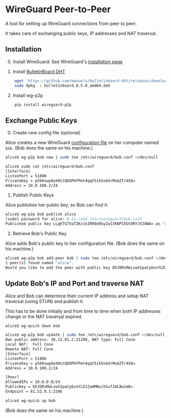 WireGuard Peer-to-Peer
======================

A tool for setting up WireGuard connections from peer to peer.

It takes care of exchanging public keys, IP addresses and NAT traversal.


Installation
------------

0) Install WireGuard: See WireGuard's [installation page](https://www.wireguard.io/install/)

1) Install [BulletinBoard DHT](https://github.com/manuels/bulletinboard-dht/)

```bash
    wget 'https://github.com/manuels/bulletinboard-dht/releases/download/v0.5.0/bulletinboard_0.5.0_amd64.deb'
    sudo dpkg -i bulletinboard_0.5.0_amd64.deb
```

2) Install wg-p2p

```bash
    pip install wireguard-p2p
```

Exchange Public Keys
--------------------

0) Create new config file (optional)

Alice creates a new WireGuard [configuration file](https://git.zx2c4.com/WireGuard/about/src/tools/wg.8) on her computer named `bob`. (Bob does the same on his machine.)

```bash
alice$ wg-p2p bob new | sudo tee /etc/wireguard/bob.conf >/dev/null

alice$ sudo cat /etc/wireguard/bob.conf
[Interface]
ListenPort = 51800
PrivateKey = p504swpAoXHitQOOPHfPmt4qqY5ik5xkUrMnAZTr4X8=
Address = 10.0.100.2/24
```


1) Publish Public Keys

Alice publishes her public key, so Bob can find it. 

```bash
alice$ wg-p2p bob publish alice
[sudo] password for alice: # to read /etc/wireguard/bob.conf
Published public key LLgKTG7VaTZKzikIRR0oRkyZw1IKNPIXGt0RYJV2OWA= as "alice".
```


2) Retrieve Bob's Public Key

Alice adds Bob's public key to her configuration file. (Bob does the same on his machine.)

```bash
alice$ wg-p2p bob add-peer bob | sudo tee /etc/wireguard/bob.conf >/dev/null
1 peer(s) found named "alice".
Would you like to add the peer with public key EKJDRxMeLswhIpaCy6xnYLD1ZaHMNvi5SuT10L8w1m8=? [Y/n]
```


Update Bob's IP and Port and traverse NAT
--------------------------------------------

Alice and Bob can determine their current IP address and setup NAT traversal (using STUN) and publish it.

This has to be done initially and from time to time when both IP addresses change or the NAT traversal expired.

```bash
alice$ wg-quick down bob

alice$ wg-p2p bob update | sudo tee /etc/wireguard/bob.conf >/dev/null
Own public address: 38.12.81.2:21280, NAT type: Full Cone
Local NAT:  Full Cone
Remote NAT: Full Cone
[Interface]
ListenPort = 51800
PrivateKey = p504swpAoXHitQOOPHfPmt4qqY5ik5xkUrMnAZTr4X8=
Address = 10.0.100.2/24

[Peer]
AllowedIPs = 10.0.0.0/24
PublicKey = EKJDRxMeLswhIpaCy6xnYLD1ZaHMNvi5SuT10L8w1m8=
Endpoint = 81.52.9.1:2286

alice$ wg-quick up bob
```

(Bob does the same on his machine.)

